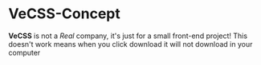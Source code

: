 # VeCSS-Concept

**VeCSS** is not a *Real* company, it's just for a small front-end project! This doesn't work means when you click download it will not download in your computer

